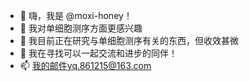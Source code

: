- 👋 嗨，我是 @moxi-honey！
- 👀 我对单细胞测序方面更感兴趣
- 🌱 我目前正在研究与单细胞测序有关的东西，但收效甚微
- 💞️ 我在寻找可以一起交流和进步的同伴！
- 📫 我的邮件yq.861215@163.com
